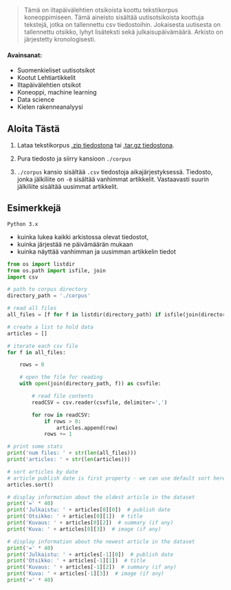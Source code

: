 > Tämä on iltapäivälehtien otsikoista koottu tekstikorpus koneoppimiseen. Tämä aineisto sisältää uutisotsikoista koottuja tekstejä, jotka on tallennettu csv tiedostoihin. Jokaisesta uutisesta on tallennettu otsikko, lyhyt lisäteksti sekä julkaisupäivämäärä. Arkisto on järjestetty kronologisesti.

#### Avainsanat:

- Suomenkieliset uutisotsikot
- Kootut Lehtiartikkelit
- Iltapäivälehtien otsikot
- Koneoppi, machine learning
- Data science
- Kielen rakenneanalyysi


## Aloita Tästä

1. Lataa tekstikorpus [.zip tiedostona](https://github.com/nkrusch/fi-news-corpus/archive/master.zip) tai [.tar.gz tiedostona](https://github.com/nkrusch/fi-news-corpus/tarball/master).

2. Pura tiedosto ja siirry kansioon `./corpus`

3. `./corpus` kansio sisältää `.csv` tiedostoja aikajärjestyksessä. Tiedosto, jonka jälkiliite on `-0` sisältää vanhimmat artikkelit. Vastaavasti suurin jälkiliite sisältää uusimmat artikkelit.  

## Esimerkkejä

`Python 3.x`

- kuinka lukea kaikki arkistossa olevat tiedostot, 
- kuinka järjestää ne päivämäärän mukaan
- kuinka näyttää vanhimman ja uusimman artikkelin tiedot

```python
from os import listdir
from os.path import isfile, join
import csv

# path to corpus directory
directory_path = './corpus'

# read all files
all_files = [f for f in listdir(directory_path) if isfile(join(directory_path, f))]

# create a list to hold data
articles = []

# iterate each csv file
for f in all_files:

    rows = 0

    # open the file for reading
    with open(join(directory_path, f)) as csvfile:

        # read file contents
        readCSV = csv.reader(csvfile, delimiter=',')

        for row in readCSV:
            if rows > 0:
                articles.append(row)
            rows += 1

# print some stats
print('num files: ' + str(len(all_files)))
print('articles: ' + str(len(articles)))

# sort articles by date
# article publish date is first property - we can use default sort here
articles.sort()

# display information about the oldest article in the dataset
print('=' * 40)
print('Julkaistu: ' + articles[0][0])  # publish date
print('Otsikko: ' + articles[0][1])  # title
print('Kuvaus: ' + articles[0][2])  # summary (if any)
print('Kuva: ' + articles[0][3])  # image (if any)

# display information about the newest article in the dataset
print('=' * 40)
print('Julkaistu: ' + articles[-1][0])  # publish date
print('Otsikko: ' + articles[-1][1])  # title
print('Kuvaus: ' + articles[-1][2])  # summary (if any)
print('Kuva: ' + articles[-1][3])  # image (if any)
print('=' * 40)
```
